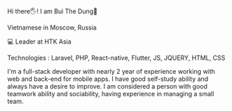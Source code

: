 Hi there🖐! I am Bui The Dung🐻

Vietnamese in Moscow, Russia 

💻 Leader at HTK Asia

Technologies : Laravel, PHP, React-native, Flutter, JS, JQUERY, HTML, CSS

I'm a full-stack developer with nearly 2 year of experience working with web and back-end for mobile apps. 
I have good self-study ability and always have a desire to improve.
I am considered a person with good teamwork ability and sociability, having experience in managing a small team.


